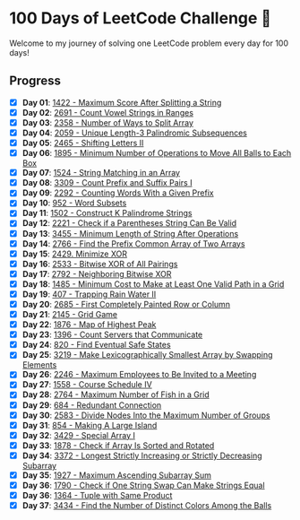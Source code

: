 # 100 Days of LeetCode Challenge 🎯

Welcome to my journey of solving one LeetCode problem every day for 100 days!

## Progress

- [x] **Day 01**: [1422 - Maximum Score After Splitting a String](./Day01/README.md)
- [x] **Day 02**: [2691 - Count Vowel Strings in Ranges](./Day02/README.md)
- [x] **Day 03**: [2358 - Number of Ways to Split Array](./Day03/README.md)
- [x] **Day 04**: [2059 - Unique Length-3 Palindromic Subsequences](./Day04/README.md)
- [x] **Day 05**: [2465 - Shifting Letters II](./Day05/README.md)
- [x] **Day 06**: [1895 - Minimum Number of Operations to Move All Balls to Each Box](./Day06/README.md)
- [x] **Day 07**: [1524 - String Matching in an Array](./Day07/README.md)
- [x] **Day 08**: [3309 - Count Prefix and Suffix Pairs I](./Day08/README.md)
- [x] **Day 09**: [2292 - Counting Words With a Given Prefix](./Day00/README.md)
- [x] **Day 10**: [952 - Word Subsets](./Day10/README.md)
- [x] **Day 11**: [1502 - Construct K Palindrome Strings](./Day11/README.md)
- [x] **Day 12**: [2221 - Check if a Parentheses String Can Be Valid](./Day12/README.md)
- [x] **Day 13**: [3455 - Minimum Length of String After Operations](./Day13/README.md)
- [x] **Day 14**: [2766 - Find the Prefix Common Array of Two Arrays](./Day14/README.md)
- [x] **Day 15**: [2429. Minimize XOR](./Day15/README.md)
- [x] **Day 16**: [2533 - Bitwise XOR of All Pairings](./Day16/README.md)
- [x] **Day 17**: [2792 - Neighboring Bitwise XOR](./Day17/README.md)
- [x] **Day 18**: [1485 - Minimum Cost to Make at Least One Valid Path in a Grid](./Day18/README.md)
- [x] **Day 19**: [407 - Trapping Rain Water II](./Day19/README.md)
- [x] **Day 20**: [2685 - First Completely Painted Row or Column](./Day20/README.md)
- [x] **Day 21**: [2145 - Grid Game](./Day21/README.md)
- [x] **Day 22**: [1876 - Map of Highest Peak](./Day22/README.md)
- [x] **Day 23**: [1396 - Count Servers that Communicate](./Day23/README.md)
- [x] **Day 24**: [820 - Find Eventual Safe States](./Day24/README.md)
- [x] **Day 25**: [3219 - Make Lexicographically Smallest Array by Swapping Elements](./Day25/README.md)
- [x] **Day 26**: [2246 - Maximum Employees to Be Invited to a Meeting](./Day26/README.md)
- [x] **Day 27**: [1558 - Course Schedule IV](./Day27/README.md)
- [x] **Day 28**: [2764 - Maximum Number of Fish in a Grid](./Day28/README.md)
- [x] **Day 29**: [684 - Redundant Connection](./Day29/README.md)
- [x] **Day 30**: [2583 - Divide Nodes Into the Maximum Number of Groups](./Day30/README.md)
- [x] **Day 31**: [854 - Making A Large Island](./Day31/README.md)
- [x] **Day 32**: [3429 - Special Array I](./Day32/README.md)
- [x] **Day 33**: [1878 - Check if Array Is Sorted and Rotated](./Day33/README.md)
- [x] **Day 34**: [3372 - Longest Strictly Increasing or Strictly Decreasing Subarray](./Day34/README.md)
- [x] **Day 35**: [1927 - Maximum Ascending Subarray Sum](./Day35/README.md)
- [x] **Day 36**: [1790 - Check if One String Swap Can Make Strings Equal](./Day36/README.md)
- [x] **Day 36**: [1364 - Tuple with Same Product](./Day36/README.md)
- [x] **Day 37**: [3434 - Find the Number of Distinct Colors Among the Balls](./Day37/README.md)
